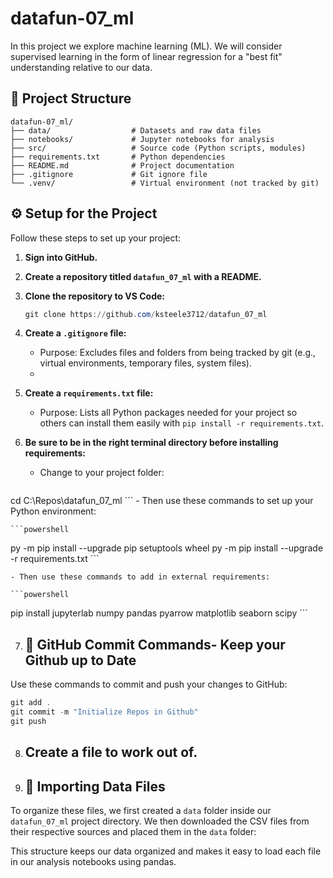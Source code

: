 # datafun-07_ml
In this project we explore machine learning (ML). We will consider supervised learning in the form of linear regression for a "best fit" understanding relative to our data.

## 📁 Project Structure

```text
datafun-07_ml/
├── data/                  # Datasets and raw data files
├── notebooks/             # Jupyter notebooks for analysis
├── src/                   # Source code (Python scripts, modules)
├── requirements.txt       # Python dependencies
├── README.md              # Project documentation
├── .gitignore             # Git ignore file
└── .venv/                 # Virtual environment (not tracked by git)
```

## ⚙️ Setup for the Project

Follow these steps to set up your project:

1. **Sign into GitHub.**
2. **Create a repository titled `datafun_07_ml` with a README.**
3. **Clone the repository to VS Code:**

    ```powershell
    git clone https://github.com/ksteele3712/datafun_07_ml
    ```

4. **Create a `.gitignore` file:**
    - Purpose: Excludes files and folders from being tracked by git (e.g., virtual environments, temporary files, system files).
    - 
5. **Create a `requirements.txt` file:**
    - Purpose: Lists all Python packages needed for your project so others can install them easily with `pip install -r requirements.txt`.

6. **Be sure to be in the right terminal directory before installing requirements:**
    - Change to your project folder:
    ```powershell
cd C:\Repos\datafun_07_ml
    ```
    - Then use these commands to set up your Python environment:

    ```powershell
py -m pip install --upgrade pip setuptools wheel
py -m pip install --upgrade -r requirements.txt
    ```

    - Then use these commands to add in external requirements:

    ```powershell
pip install jupyterlab numpy pandas pyarrow matplotlib seaborn scipy
    ```

7. ## 🚀 GitHub Commit Commands- Keep your Github up to Date

Use these commands to commit and push your changes to GitHub:

```powershell
git add .
git commit -m "Initialize Repos in Github"
git push
```

8. ## Create a file to work out of.

9. ## 📂 Importing Data Files


To organize these files, we first created a `data` folder inside our `datafun_07_ml` project directory. We then downloaded the CSV files from their respective sources and placed them in the `data` folder:


This structure keeps our data organized and makes it easy to load each file in our analysis notebooks using pandas.

